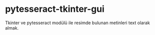 # pytesseract-tkinter-gui
Tkinter ve pytesseract modülü ile resimde bulunan metinleri text olarak almak.
